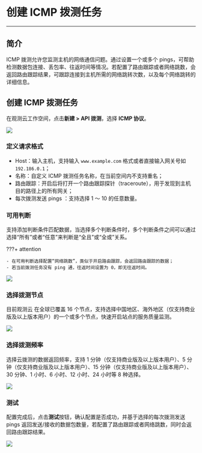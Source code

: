 # 创建 ICMP 拨测任务
---

## 简介

ICMP 拨测允许您监测主机的网络通信问题。通过设置一个或多个 pings，可帮助检测数据包连接、丢包率、往返时间等情况。若配置了路由跟踪或者网络跳数，会返回路由跟踪结果，可跟踪连接到主机所需的网络跳转次数，以及每个网络跳转的详细信息。

## 创建 ICMP 拨测任务

在观测云工作空间，点击**新建 > API 拨测**，选择 **ICMP 协议**。

![](../img/4.dailtesting_icmp_1.png)

### 定义请求格式

- Host：输入主机，支持输入 `www.example.com` 格式或者直接输入网关号如 `192.186.0.1`；  
- 名称：自定义 ICMP 拨测任务名称，在当前空间内不支持重名；  
- 路由跟踪：开启后将打开一个路由跟踪探针（traceroute），用于发现到主机目的路径上的所有网关；  
- 每次拨测发送 pings ：支持选择 1 ～ 10 的任意数量。

### 可用判断

支持添加判断条件匹配数据，当选择多个判断条件时，多个判断条件之间可以通过选择“所有”或者“任意”来判断是“全且”或“全或”关系。

???+ attention

    - 在可用判断选择配置“网络跳数”，类似于开启路由跟踪，会返回路由跟踪的数据；  
    - 若当前拨测任务没有 ping 通，往返时间设置为 0，即无往返时间。

![](../img/4.dailtesting_icmp_2.png)

### 选择拨测节点

目前观测云 在全球已覆盖 16 个节点，支持选择中国地区、海外地区（仅支持商业版及以上版本用户）的一个或多个节点，快速开启站点的服务质量监测。

![](../img/4.dailtesting_http_4.png)

### 选择拨测频率

选择云拨测的数据返回频率，支持 1 分钟（仅支持商业版及以上版本用户）、5 分钟（仅支持商业版及以上版本用户）、15 分钟（仅支持商业版及以上版本用户）、30 分钟、1 小时、6 小时、12 小时、24 小时等 8 种选择。

![](../img/4.dailtesting_http_5.png)

### 测试

配置完成后，点击**测试**按钮，确认配置是否成功，并基于选择的每次拨测发送 pings 返回发送/接收的数据包数量，若配置了路由跟踪或者网络跳数，同时会返回路由跟踪结果。

![](../img/4.dailtesting_icmp_3.png)

